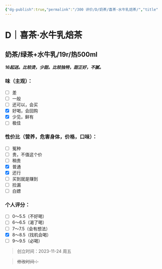 ```yaml
---
{"dg-publish":true,"permalink":"/300 评价/D/奶茶/喜茶·水牛乳焙茶/","title":"喜茶·水牛乳焙茶","tags":["D"],"created":"2024-01-25T18:45:03.000+08:00","updated":"2024-01-25T18:45:03.000+08:00"}
---
```



# D｜喜茶·水牛乳焙茶
## 奶茶/绿茶+水牛乳/19r/热500ml
***16起送。比较烫，少甜。比较独特，甜正好，不腻。***
### 味（主观）：
- [ ] 差
- [ ] 一般
- [ ] 还可以，会买
- [x] 好喝，会回购
- [x] 少见，鲜有
- [ ] 极佳
### 性价比（营养，危害身体，价格，口味）：
- [ ] 冤种
- [ ] 贵，不值这个价
- [ ] 稍贵
- [x] 普通
- [x] 还行
- [ ] 买到就是赚到
- [ ] 捡漏
- [ ] 白嫖
### 个人评分：
- [ ] 0～5.5（不好喝）
- [ ] 6～6.5（渴了喝）
- [ ] 7～7.5（会有想法）
- [x] 8～8.5（找机会喝）
- [ ] 9～9.5（必喝）

>创立时间：2023-11-24 周五

>~~修改时间：~~